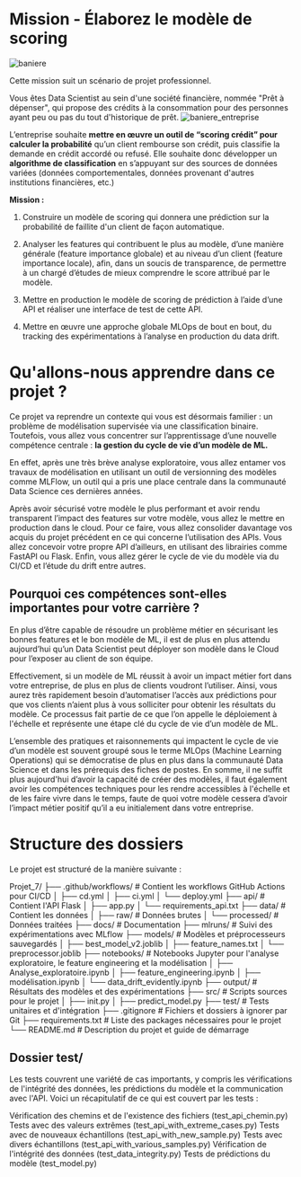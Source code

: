 # Mission - Élaborez le modèle de scoring
![baniere](https://user.oc-static.com/upload/2023/10/10/16969371520395_Section%20mission.png)

Cette mission suit un scénario de projet professionnel.

Vous êtes Data Scientist au sein d'une société financière, nommée "Prêt à dépenser", qui propose des crédits à la consommation pour des personnes ayant peu ou pas du tout d'historique de prêt.
 ![baniere_entreprise](https://user.oc-static.com/upload/2023/03/22/16794938722698_Data%20Scientist-P7-01-banner.png)

 L’entreprise souhaite **mettre en œuvre un outil de “scoring crédit” pour calculer la probabilité** qu’un client rembourse son crédit, puis classifie la demande en crédit accordé ou refusé. Elle souhaite donc développer un **algorithme de classification** en s’appuyant sur des sources de données variées (données comportementales, données provenant d'autres institutions financières, etc.)

**Mission :**

1. Construire un modèle de scoring qui donnera une prédiction sur la probabilité de faillite d'un client de façon automatique.

2. Analyser les features qui contribuent le plus au modèle, d’une manière générale (feature importance globale) et au niveau d’un client (feature importance locale), afin, dans un soucis de transparence, de permettre à un chargé d’études de mieux comprendre le score attribué par le modèle.

3. Mettre en production le modèle de scoring de prédiction à l’aide d’une API et réaliser une interface de test de cette API.

4. Mettre en œuvre une approche globale MLOps de bout en bout, du tracking des expérimentations à l’analyse en production du data drift.

# Qu'allons-nous apprendre dans ce projet ?
Ce projet va reprendre un contexte qui vous est désormais familier : un problème de modélisation supervisée via une classification binaire. Toutefois, vous allez vous concentrer sur l’apprentissage d’une nouvelle compétence centrale : **la gestion du cycle de vie d’un modèle de ML.** 


En effet, après une très brève analyse exploratoire, vous allez entamer vos travaux de modélisation en utilisant un outil de versionning des modèles comme MLFlow, un outil qui a pris une place centrale dans la communauté Data Science ces dernières années. 


Après avoir sécurisé votre modèle le plus performant et avoir rendu transparent l’impact des features sur votre modèle, vous allez le mettre en production dans le cloud. Pour ce faire, vous allez consolider davantage vos acquis du projet précédent en ce qui concerne l’utilisation des APIs. Vous allez concevoir votre propre API d’ailleurs, en utilisant des librairies comme FastAPI ou Flask. Enfin, vous allez gérer le cycle de vie du modèle via du CI/CD et l’étude du drift entre autres. 


## Pourquoi ces compétences sont-elles importantes pour votre carrière ?
 

En plus d’être capable de résoudre un problème métier en sécurisant les bonnes features et le bon modèle de ML, il est de plus en plus attendu aujourd’hui qu’un Data Scientist peut déployer son modèle dans le Cloud pour l’exposer au client de son équipe. 


Effectivement, si un modèle de ML réussit à avoir un impact métier fort dans votre entreprise, de plus en plus de clients voudront l’utiliser. Ainsi, vous aurez très rapidement besoin d’automatiser l’accès aux prédictions pour que vos clients n’aient plus à vous solliciter pour obtenir les résultats du modèle. Ce processus fait partie de ce que l’on appelle le déploiement à l'échelle et représente une étape clé du cycle de vie d’un modèle de ML. 


L’ensemble des pratiques et raisonnements qui impactent le cycle de vie d’un modèle est souvent groupé sous le terme MLOps (Machine Learning Operations) qui se démocratise de plus en plus dans la communauté Data Science et dans les prérequis des fiches de postes. En somme, il ne suffit plus aujourd'hui d’avoir la capacité de créer des modèles, il faut également avoir les compétences techniques pour les rendre accessibles à l'échelle et de les faire vivre dans le temps, faute de quoi votre modèle cessera d’avoir l’impact métier positif qu’il a eu initialement dans votre entreprise.

# Structure des dossiers

Le projet est structuré de la manière suivante :

Projet_7/
├── .github/workflows/ # Contient les workflows GitHub Actions pour CI/CD
│ ├── cd.yml
│ ├── ci.yml
│ └── deploy.yml
├── api/ # Contient l'API Flask
│ ├── app.py
│ └── requirements_api.txt
├── data/ # Contient les données
│ ├── raw/ # Données brutes
│ └── processed/ # Données traitées
├── docs/ # Documentation
├── mlruns/ # Suivi des expérimentations avec MLflow
├── models/ # Modèles et préprocesseurs sauvegardés
│ ├── best_model_v2.joblib
│ ├── feature_names.txt
│ └── preprocessor.joblib
├── notebooks/ # Notebooks Jupyter pour l'analyse exploratoire, le feature engineering et la modélisation
│ ├── Analyse_exploratoire.ipynb
│ ├── feature_engineering.ipynb
│ ├── modélisation.ipynb
│ └── data_drift_evidently.ipynb
├── output/ # Résultats des modèles et des expérimentations
├── src/ # Scripts sources pour le projet
│ ├── init.py
│ ├── predict_model.py
├── test/ # Tests unitaires et d'intégration
├── .gitignore # Fichiers et dossiers à ignorer par Git
├── requirements.txt # Liste des packages nécessaires pour le projet
└── README.md # Description du projet et guide de démarrage

## Dossier test/
Les tests couvrent une variété de cas importants, y compris les vérifications de l'intégrité des données, les prédictions du modèle et la communication avec l'API. Voici un récapitulatif de ce qui est couvert par les tests :

Vérification des chemins et de l'existence des fichiers (test_api_chemin.py)
Tests avec des valeurs extrêmes (test_api_with_extreme_cases.py)
Tests avec de nouveaux échantillons (test_api_with_new_sample.py)
Tests avec divers échantillons (test_api_with_various_samples.py)
Vérification de l'intégrité des données (test_data_integrity.py)
Tests de prédictions du modèle (test_model.py)
